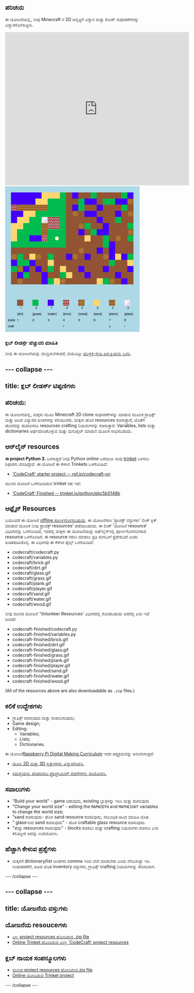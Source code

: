 ## ಪರಿಚಯ

ಈ ಯೋಜನೆಯಲ್ಲಿ, ನೀವು Minecraft ನ 2D ಆವೃತ್ತಿಗೆ ವಿನ್ಯಾಸ ಮತ್ತು ಕೋಡ್ ಸುಧಾರಣೆಗಳನ್ನು ವಿನ್ಯಾಸಗೊಳಿಸುತ್ತೀರಿ.

<div class="trinket">
  <iframe src="https://trinket.io/embed/python/ebc5b0148b?outputOnly=true&start=result" width="600" height="500" frameborder="0" marginwidth="0" marginheight="0" allowfullscreen>
  </iframe>
  <img src="images/craft-finished.png">
</div>

### ಕ್ಲಬ್ ಲೀಡರ್ಸ್ಗೆ ಹೆಚ್ಚುವರಿ ಮಾಹಿತಿ

ನೀವು ಈ ಯೋಜನೆಯನ್ನು ಮುದ್ರಿಸಬೇಕಾದರೆ, ದಯವಿಟ್ಟು [ಮುದ್ರಕ-ಸ್ನೇಹಿ ಆವೃತ್ತಿಯನ್ನು ಬಳಸಿ](https://projects.raspberrypi.org/en/projects/codecraft/print).

## \--- collapse \---

## title: ಕ್ಲಬ್ ಲೀಡರ್ಸ್ ಟಿಪ್ಪಣಿಗಳು

## ಪರಿಚಯ:

ಈ ಯೋಜನೆಯಲ್ಲಿ, ಮಕ್ಕಳು ಮೂಲ Minecraft 2D clone ಸುಧಾರಣೆಗಳನ್ನು ಮಾಡುವ ಮೂಲಕ ಗ್ರಾಫಿಕ್ಸ್ ಮತ್ತು ಆಟದ ವಿನ್ಯಾಸದ ಅಂಶಗಳನ್ನು ಕಲಿಯುವರು. ಮಕ್ಕಳು ಹೊಸ resources ರಚಿಸುತ್ತಾರೆ, ಜೊತೆಗೆ ಹೊಸದನ್ನು ತಯಾರಿಸಲು resources crafting ನಿಯಮಗಳನ್ನು ರಚಿಸುತ್ತಾರೆ. Variables, lists ಮತ್ತು dictionaries ಅರ್ಥಮಾಡಿಕೊಳ್ಳುವ ಮತ್ತು ಮನುಪ್ಲಟ್ ಮಾಡುವ ಮೂಲಕ ಸಾಧಿಸಬಹುದು.

## ಆನ್‌ಲೈನ್ resources

**ಈ project Python 3.** ಬಳಸುತ್ತದೆ ನೀವು Python online ಬರೆಯಲು ನಾವು [trinket](https://trinket.io/) ಬಳಸಲು ಶಿಫಾರಸು ಮಾಡಿದ್ದೇವೆ. ಈ ಯೋಜನೆ ಈ ಕೆಳಗಿನ Trinkets ಒಳಗೊಂಡಿವೆ:

+ ['CodeCraft' starter project -- rpf.io/codecraft-on](http://rpf.io/codecraft-on)

ಮುಗಿದ ಯೋಜನೆ ಒಳಗೊಂಡಿರುವ trinket ಸಹ ಇದೆ:

+ [‘CodeCraft’ Finished -- trinket.io/python/ebc5b0148b](https://trinket.io/python/ebc5b0148b)

## ಆಫ್ಲೈನ್ Resources

ಬಯಸಿದರೆ ಈ ಯೋಜನೆ [offline ಪೂರ್ಣಗೊಳಿಸಬಹುದು](https://www.codeclubprojects.org/en-GB/resources/python-working-offline/). ಈ ಯೋಜನೆಗಾಗಿ 'ಪ್ರಾಜೆಕ್ಟ್ ವಸ್ತುಗಳು' ಲಿಂಕ್ ಕ್ಲಿಕ್ ಮಾಡುವ ಮೂಲಕ ನೀವು ಪ್ರಾಜೆಕ್ಟ್ resources' ಪಡೆಯಬಹುದು. ಈ ಲಿಂಕ್ 'ಯೋಜನೆ resource' ವಿಭಾಗವನ್ನು ಒಳಗೊಂಡಿದೆ, ಇದರಲ್ಲಿ ಮಕ್ಕಳು ಈ ಯೋಜನೆಯನ್ನು ಆಫ್‌ಲೈನ್‌ನಲ್ಲಿ ಪೂರ್ಣಗೊಳಿಸಬೇಕಾದ resource ಒಳಗೊಂಡಿದೆ. ಈ resource ನಕಲು ಮಾಡಲು ಪ್ರತಿ ಮಗುವಿಗೆ ಪ್ರವೇಶವಿದೆ ಎಂದು ಖಚಿತಪಡಿಸಿಕೊಳ್ಳಿ. ಈ ವಿಭಾಗವು ಈ ಕೆಳಗಿನ ಫೈಲ್ಸ್ ಒಳಗೊಂಡಿದೆ:

+ codecraft/codecraft.py
+ codecraft/variables.py
+ codecraft/brick.gif
+ codecraft/dirt.gif
+ codecraft/glass.gif
+ codecraft/grass.gif
+ codecraft/plank.gif
+ codecraft/player.gif
+ codecraft/sand.gif
+ codecraft/water.gif
+ codecraft/wood.gif

ನೀವು ಮುಗಿದ ಯೋಜನೆ 'Volunteer Resources' ವಿಭಾಗದಲ್ಲಿ ನೋಡಬಹುದು ಅದರಲ್ಲಿ ಏನು ಇದೆ ಅಂದರೆ:

+ codecraft-finished/codecraft.py
+ codecraft-finished/variables.py
+ codecraft-finished/brick.gif
+ codecraft-finished/dirt.gif
+ codecraft-finished/glass.gif
+ codecraft-finished/grass.gif
+ codecraft-finished/plank.gif
+ codecraft-finished/player.gif
+ codecraft-finished/sand.gif
+ codecraft-finished/water.gif
+ codecraft-finished/wood.gif

(All of the resources above are also downloadable as `.zip` files.)

## ಕಲಿಕೆ ಉದ್ದೇಶಗಳು

+ ಗ್ರಾಫಿಕ್ಸ್ ರಚಿಸುವುದು ಮತ್ತು ಸಂಪಾದಿಸುವುದು;
+ Game design;
+ Editing: 
    + Variables;
    + Lists;
    + Dictionaries.

ಈ ಯೋಜನೆ[Raspberry Pi Digital Making Curriculum](http://rpf.io/curriculum) ಇದರ ಪಠ್ಯಕ್ರಮವನ್ನು ಅನುಸರಿಸುತ್ತದೆ:

+ [ಮೂಲ 2D ಮತ್ತು 3D ಸ್ವತ್ತುಗಳನ್ನು ವಿನ್ಯಾಸಗೊಳಿಸಿ.](https://www.raspberrypi.org/curriculum/design/creator)

+ [ಸಮಸ್ಯೆಯನ್ನು ಪರಿಹರಿಸಲು ಪ್ರೋಗ್ರಾಮಿಂಗ್ ರಚನೆಗಳನ್ನು ಸಂಯೋಜಿಸಿ.](https://www.raspberrypi.org/curriculum/programming/builder)

## ಸವಾಲುಗಳು

+ "Build your world" - game ಆಡುವುದು, existing ಬ್ಲಾಕ್ಗಳನ್ನು ಇರಿಸಿ ಮತ್ತು ರಚಿಸುವುದು
+ "Change your world size" - editing the `MAPWIDTH` and `MAPHEIGHT` variables to change the world size;
+ "sand ರಚಿಸುವುದು- ಹೊಸ sand resource ರಚಿಸುವುದು, ಸಂಬಂಧಿತ ಆಟದ ಮಾಹಿತಿ ಜೊತ.
+ " glassಇಂದ sand ರಚಿಸುವುದು" - ಹೊಸ craftable glass resource ರಚಿಸುವುದು.
+ "ಹೆಚ್ಚು resources ರಚಿಸುವುದು" - blocks ರಚಿಸಲು ಮತ್ತು crafting ನಿಯಮಗಳು ರಚಿಸಲು ಏನು ಕಲಿತಿದ್ದೀರ ಅದನ್ನು ಉಪಯೋಗಿಸಿ.

## ಹೆಚ್ಚಾಗಿ ಕೇಳುವ ಪ್ರಶ್ನೆಗಳು

+ ಮಕ್ಕಳಿಗೆ dictionary/list ಅಂಶಗಳು comma ಇಂದ ಬೇರೆ ಮಾಡಬೇಕು ಎಂದು ನೆನಪಿಸುತ್ತಾ ಇರಿ. ಉದಾಹರಣೆಗೆ, ಆಟದ ಜೊತೆ inventory ವಸ್ತುಗಳು, ಗ್ರಾಫಿಕ್ಸ್ crafting ನಿಯಮಗಳನ್ನು ಸೇರಿಸುವಾಗ.

\--- /collapse \---

## \--- collapse \---

## title: ಯೋಜನೆಯ ವಸ್ತುಗಳು

## ಯೋಜನೆಯ resouceಗಳು

+ [ಎಲ್ಲ project resources ಹೊಂದಿರುವ .zip file](http://rpf.io/p/en/codecraft-go)
+ [Online Trinket ಹೊಂದಿರುವ ಎಲ್ಲಾ 'CodeCraft' project resources](http://rpf.io/codecraft-on)

## ಕ್ಲಬ್ ನಾಯಕ ಸಂಪನ್ಮೂಲಗಳು

+ [ಮುಗಿದ project resources ಹೊಂದಿರುವ.zip file](http://rpf.io/p/en/codecraft-get)
+ [Online ಮುಗಿದಿರುವ Trinket project](https://trinket.io/python/ebc5b0148b)

\--- /collapse \---